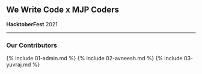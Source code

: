 ## We Write Code x MJP Coders

**HacktoberFest** 2021

---

### Our Contributors

{% include 01-admin.md %}
{% include 02-avneesh.md %}
{% include 03-yuvraj.md %}



